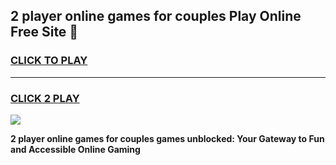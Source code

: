 
## 2 player online games for couples Play Online Free Site 👋
<h3>
<a href="https://download.freeplayer.one?title=2_player_online_games_for_couples&ref=21F">CLICK TO PLAY</a></h3>
<hr>

<h3>
<a href="https://download.freeplayer.one?title=2_player_online_games_for_couples&ref=21F">CLICK 2 PLAY</a>
  
</h3>

<a href="https://download.freeplayer.one?title=2_player_online_games_for_couples&ref=21F"><img src="https://cdnb.artstation.com/p/assets/images/images/032/539/853/original/anto-thomas-button-gif.gif"></a>


**2 player online games for couples games unblocked: Your Gateway to Fun and Accessible Online Gaming**
